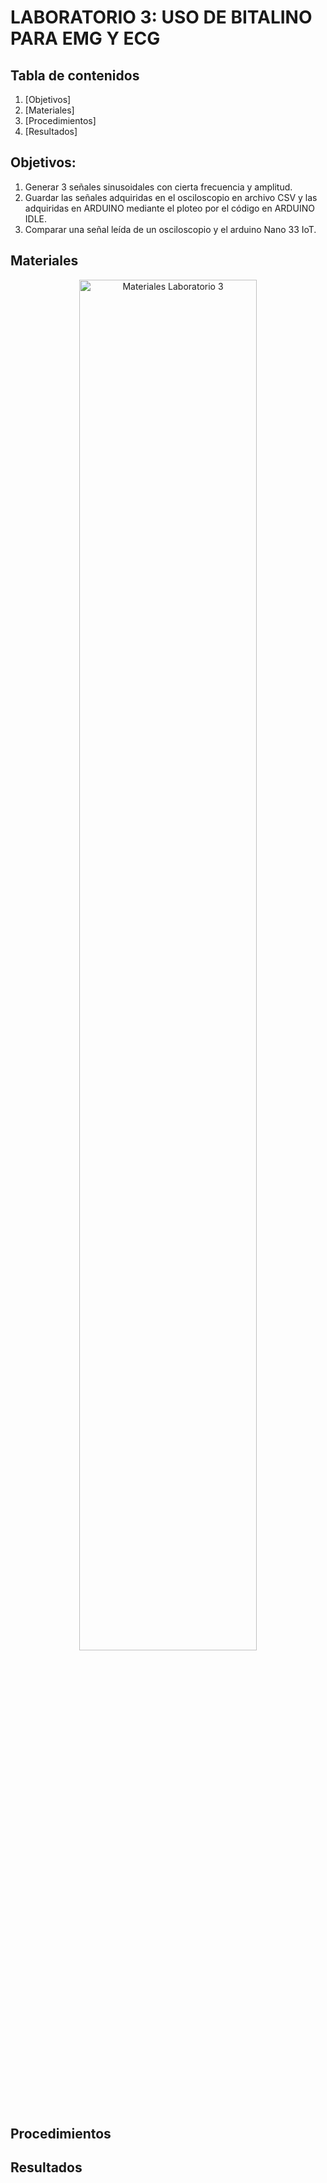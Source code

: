 # LABORATORIO 3: USO DE BITALINO PARA EMG Y ECG
 
## Tabla de contenidos
 1. [Objetivos]
 2. [Materiales]
 3. [Procedimientos]
 4. [Resultados]

## Objetivos:
  1. Generar 3 señales sinusoidales con cierta frecuencia y amplitud.
  2. Guardar las señales adquiridas en el osciloscopio en archivo CSV y las adquiridas en ARDUINO mediante el ploteo por el código en ARDUINO IDLE.
  3. Comparar una señal leída de un osciloscopio y el arduino Nano 33 IoT.

## Materiales

<p align="center">
  <img src= "https://github.com/MateoPortal/IntroSenales/blob/1d56ad8cad6dc9aad80c139bfcd66b159c634ace/Documentaci%C3%B3n/Images/imagen1.jpg" alt="Materiales Laboratorio 3" width="75%">
</p>


## Procedimientos

## Resultados
